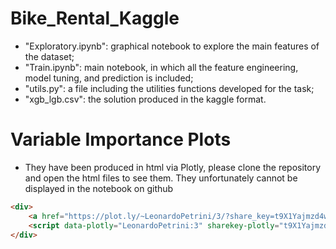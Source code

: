 # Bike_Rental_Kaggle
- "Exploratory.ipynb": graphical notebook to explore the main features of the dataset;
- "Train.ipynb": main notebook, in which all the feature engineering, model tuning, and prediction is included;
- "utils.py": a file including the utilities functions developed for the task;
- "xgb_lgb.csv": the solution produced in the kaggle format.

# Variable Importance Plots
- They have been produced in html via Plotly, please clone the repository and open the html files to see them. They unfortunately cannot be displayed in the notebook on github

```html
<div>
    <a href="https://plot.ly/~LeonardoPetrini/3/?share_key=t9X1Yajmzd4wf1A1YVfafI" target="_blank" title="Plot 3" style="display: block; text-align: center;"><img src="https://plot.ly/~LeonardoPetrini/3.png?share_key=t9X1Yajmzd4wf1A1YVfafI" alt="Plot 3" style="max-width: 100%;width: 600px;"  width="600" onerror="this.onerror=null;this.src='https://plot.ly/404.png';" /></a>
    <script data-plotly="LeonardoPetrini:3" sharekey-plotly="t9X1Yajmzd4wf1A1YVfafI" src="https://plot.ly/embed.js" async></script>
</div>
```
